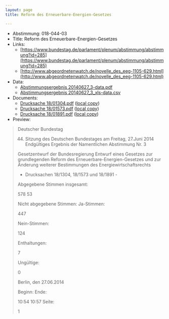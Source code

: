 ```yaml
---
layout: page
title: Reform des Erneuerbare-Energien-Gesetzes

---
```


* Abstimmung: 018-044-03
* Title: Reform des Erneuerbare-Energien-Gesetzes
* Links: 
    * [https://www.bundestag.de/parlament/plenum/abstimmung/abstimmung?id=285](https://www.bundestag.de/parlament/plenum/abstimmung/abstimmung?id=285)
    * [http://www.abgeordnetenwatch.de/novelle_des_eeg-1105-629.html](http://www.abgeordnetenwatch.de/novelle_des_eeg-1105-629.html)
* Data: 
    * [Abstimmungsergebnis 20140627_3-data.pdf](/abstimmungsliste/20140627_3-data.pdf)
    * [Abstimmungsergebnis 20140627_3_xls-data.csv](/abstimmungsliste/analyses/20140627_3_xls-data.csv)
* Documents: 
    * [Drucksache 18/01304.pdf](http://dip21.bundestag.de/dip21/btd/18/013/1801304.pdf) ([local copy](/abstimmungsdaten/018-044-03/1801304.pdf))
    * [Drucksache 18/01573.pdf](http://dip21.bundestag.de/dip21/btd/18/015/1801573.pdf) ([local copy](/abstimmungsdaten/018-044-03/1801573.pdf))
    * [Drucksache 18/01891.pdf](http://dip21.bundestag.de/dip21/btd/18/018/1801891.pdf) ([local copy](/abstimmungsdaten/018-044-03/1801891.pdf))
* Preview: 
> Deutscher Bundestag
> 
> 44. Sitzung des Deutschen Bundestages
> am Freitag, 27.Juni 2014
> Endgültiges Ergebnis der Namentlichen Abstimmung Nr. 3
> 
> Gesetzentwurf der Bundesregierung
> Entwurf eines Gesetzes zur grundlegenden Reform des Erneuerbare-Energien-Gesetzes und
> zur Änderung weiterer Bestimmungen des Energiewirtschaftsrechts
> - Drucksachen 18/1304, 18/1573 und 18/1891 -
> 
> Abgegebene Stimmen insgesamt:
> 
> 578
> 53
> 
> Nicht abgegebene Stimmen:
> Ja-Stimmen:
> 
> 447
> 
> Nein-Stimmen:
> 
> 124
> 
> Enthaltungen:
> 
> 7
> 
> Ungültige:
> 
> 0
> 
> Berlin, den 27.06.2014
> 
> Beginn:
> Ende:
> 
> 10:54
> 10:57
> Seite:
> 
> 1
> 
> 
